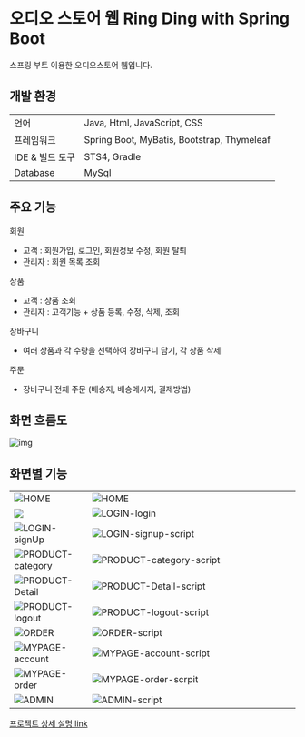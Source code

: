 # 오디오 스토어 웹 Ring Ding with Spring Boot
스프링 부트 이용한 오디오스토어 웹입니다.


## 개발 환경
<table>
 <tr>
  <td>언어</td>
  <td>Java, Html, JavaScript, CSS</td>
 </tr>

  <tr>
   <td>프레임워크</td>
   <td>Spring Boot, MyBatis, Bootstrap, Thymeleaf</td>
 </tr>

 <tr>
  <td>IDE & 빌드 도구</td>
  <td>STS4, Gradle</td>
 </tr>
 
 <tr>
  <td>Database</td>
  <td>MySql</td>
 </tr>
</table>


## 주요 기능
회원
- 고객 : 회원가입, 로그인, 회원정보 수정, 회원 탈퇴
- 관리자 : 회원 목록 조회

상품
- 고객 : 상품 조회
- 관리자 : 고객기능 + 상품 등록, 수정, 삭제, 조회
 
장바구니
- 여러 상품과 각 수량을 선택하여 장바구니 담기, 각 상품 삭제

주문
- 장바구니 전체 주문 (배송지, 배송메시지, 결제방법)

## 화면 흐름도
![img](https://github.com/gwidding/sts4_SpringBoot/assets/135992700/446e4eaa-9786-45a4-9b01-2893dca6f88d)



## 화면별 기능
<table>
 <tr>
  <td>
   <img src="https://github.com/gwidding/sts4_SpringBoot/assets/135992700/71a8ac81-5bd0-4d39-a985-7291f556ef6b" alt="HOME" />
  </td>
  <td width="350px">
   <img src="https://github.com/gwidding/STM/assets/135992700/d6c61142-578b-4f58-a421-083214cf85fd" alt="HOME" />
  </td>
 </tr>

 <tr>
 <td>
  <img src="https://github.com/gwidding/sts4_SpringBoot/assets/135992700/64b45a4e-2595-43b7-81ac-056330cb32e4"/>
 </td>
  <td>
   <img src="https://github.com/gwidding/sts4_SpringBoot/assets/135992700/2077bba8-a7b3-4451-bca9-342720faa55a" alt="LOGIN-login"/>
  </td>
 </tr>

 <tr>
  <td><img src="https://github.com/gwidding/sts4_SpringBoot/assets/135992700/42ae96d3-dd5c-4c64-a61a-57a30d209106" alt="LOGIN-signUp" /></td>
  <td><img src="https://github.com/gwidding/sts4_SpringBoot/assets/135992700/eb5d577c-6fde-4659-81bf-604d70db853d" alt="LOGIN-signup-script"/></td>
 </tr>

 <tr>
  <td><img src="https://github.com/gwidding/sts4_SpringBoot/assets/135992700/d88dfe0a-3bcf-4776-ac76-2586c8f63635" alt="PRODUCT-category"/></td>
  <td><img src="https://github.com/gwidding/sts4_SpringBoot/assets/135992700/97b349e5-a51e-4c1f-ba7d-679f242d68b3" alt="PRODUCT-category-script"></td>
 </tr>

 <tr>
  <td><img src="https://github.com/gwidding/sts4_SpringBoot/assets/135992700/8f912415-93a2-4f50-8899-58bca1372997" alt="PRODUCT-Detail"/></td>
  <td><img src="https://github.com/gwidding/sts4_SpringBoot/assets/135992700/dffa6b55-9e19-45b4-8338-35da84045d6d" alt="PRODUCT-Detail-script"></td>
 </tr>

 <tr>
  <td><img src="https://github.com/gwidding/sts4_SpringBoot/assets/135992700/b9b183db-2c54-4662-be82-db2be98c239e" alt="PRODUCT-logout" /></td>
  <td><img src="https://github.com/gwidding/sts4_SpringBoot/assets/135992700/24d371fd-c402-4c57-b71b-71a4690b9b83" alt="PRODUCT-logout-script"></td>
 </tr>

 <tr>
  <td><img src="https://github.com/gwidding/sts4_SpringBoot/assets/135992700/7b312755-3786-42d5-b419-c1e039487255" alt="ORDER" /></td>
  <td><img src="https://github.com/gwidding/sts4_SpringBoot/assets/135992700/561b0417-ba38-4644-b969-10309ab5ee21" alt="ORDER-script"></td>
 </tr>

 <tr>
  <td><img src="https://github.com/gwidding/sts4_SpringBoot/assets/135992700/b93906dc-0de2-4bab-bea3-757172d99341" alt="MYPAGE-account" /></td>
  <td><img src="https://github.com/gwidding/sts4_SpringBoot/assets/135992700/c024a9b2-101e-4177-afca-1f8c1b2ae5f9" alt="MYPAGE-account-script"></td>
 </tr>

 <tr>
  <td><img src="https://github.com/gwidding/sts4_SpringBoot/assets/135992700/8365f7bb-acaa-4749-8cd4-146ecbcd3976" alt="MYPAGE-order" /></td>
  <td><img src="https://github.com/gwidding/sts4_SpringBoot/assets/135992700/f6a25451-2446-40d3-b8e0-8f8226aad875" alt="MYPAGE-order-scrpit"></td>
 </tr>

 <tr>
  <td><img src="https://github.com/gwidding/sts4_SpringBoot/assets/135992700/2961ef53-00d6-4e7b-bf36-c3f3a65cd9d9" alt="ADMIN"/></td>
  <td><img src="https://github.com/gwidding/sts4_SpringBoot/assets/135992700/d1bf0afb-11ff-475a-8c2a-8df8d1928279" alt="ADMIN-script"></td>
 </tr> 
</table>


[프로젝트 상세 설명 link](https://silvow94.tistory.com/entry/STS4-Spring-Boot-%EC%98%A4%EB%94%94%EC%98%A4-%EC%8A%A4%ED%86%A0%EC%96%B4-%EC%A0%9C%EC%9E%91)
